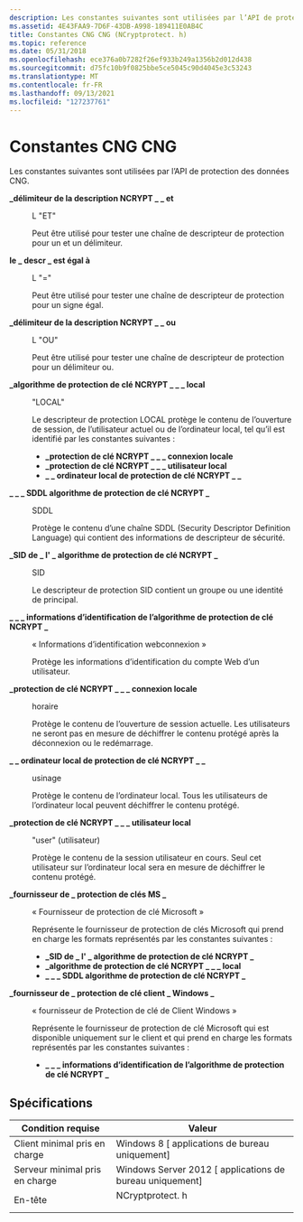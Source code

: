 ```yaml
---
description: Les constantes suivantes sont utilisées par l’API de protection des données CNG.
ms.assetid: 4E43FAA9-7D6F-43DB-A998-189411E0AB4C
title: Constantes CNG CNG (NCryptprotect. h)
ms.topic: reference
ms.date: 05/31/2018
ms.openlocfilehash: ece376a0b7282f26ef933b249a1356b2d012d438
ms.sourcegitcommit: d75fc10b9f0825bbe5ce5045c90d4045e3c53243
ms.translationtype: MT
ms.contentlocale: fr-FR
ms.lasthandoff: 09/13/2021
ms.locfileid: "127237761"
---
```

# <a name="cng-dpapi-constants"></a>Constantes CNG CNG

Les constantes suivantes sont utilisées par l’API de protection des données CNG.

<dl> <dt>

<span id="NCRYPT_DESCR_DELIMITER_AND"></span><span id="ncrypt_descr_delimiter_and"></span>**\_délimiteur de la description NCRYPT \_ \_ et**
</dt> <dd> <dl> <dt>

L "ET"
</dt> <dt>



Peut être utilisé pour tester une chaîne de descripteur de protection pour un et un délimiteur.


</dt> </dl> </dd> <dt>

<span id="NCRYPT_DESCR_EQUAL"></span><span id="ncrypt_descr_equal"></span>**le \_ descr \_ est égal à**
</dt> <dd> <dl> <dt>

L "="
</dt> <dt>



Peut être utilisé pour tester une chaîne de descripteur de protection pour un signe égal.


</dt> </dl> </dd> <dt>

<span id="NCRYPT_DESCR_DELIMITER_OR"></span><span id="ncrypt_descr_delimiter_or"></span>**\_délimiteur de la description NCRYPT \_ \_ ou**
</dt> <dd> <dl> <dt>

L "OU"
</dt> <dt>



Peut être utilisé pour tester une chaîne de descripteur de protection pour un délimiteur ou.


</dt> </dl> </dd> <dt>

<span id="NCRYPT_KEY_PROTECTION_ALGORITHM_LOCAL"></span><span id="ncrypt_key_protection_algorithm_local"></span>**\_algorithme de protection de clé NCRYPT \_ \_ \_ local**
</dt> <dd> <dl> <dt>

"LOCAL"
</dt> <dt>



Le descripteur de protection LOCAL protège le contenu de l’ouverture de session, de l’utilisateur actuel ou de l’ordinateur local, tel qu’il est identifié par les constantes suivantes :

-   **\_protection de clé NCRYPT \_ \_ \_ connexion locale**
-   **\_protection de clé NCRYPT \_ \_ \_ utilisateur local**
-   **\_ \_ ordinateur local de protection de clé NCRYPT \_ \_**


</dt> </dl> </dd> <dt>

<span id="NCRYPT_KEY_PROTECTION_ALGORITHM_SDDL"></span><span id="ncrypt_key_protection_algorithm_sddl"></span>**\_ \_ \_ SDDL algorithme de protection de clé NCRYPT \_**
</dt> <dd> <dl> <dt>

SDDL
</dt> <dt>



Protège le contenu d’une chaîne SDDL (Security Descriptor Definition Language) qui contient des informations de descripteur de sécurité.


</dt> </dl> </dd> <dt>

<span id="NCRYPT_KEY_PROTECTION_ALGORITHM_SID"></span><span id="ncrypt_key_protection_algorithm_sid"></span>**\_SID de \_ l' \_ algorithme de protection de clé NCRYPT \_**
</dt> <dd> <dl> <dt>

SID
</dt> <dt>



Le descripteur de protection SID contient un groupe ou une identité de principal.


</dt> </dl> </dd> <dt>

<span id="NCRYPT_KEY_PROTECTION_ALGORITHM_WEBCREDENTIALS"></span><span id="ncrypt_key_protection_algorithm_webcredentials"></span>**\_ \_ \_ informations d’identification de l’algorithme de protection de clé NCRYPT \_**
</dt> <dd> <dl> <dt>

« Informations d’identification webconnexion »
</dt> <dt>



Protège les informations d’identification du compte Web d’un utilisateur.


</dt> </dl> </dd> <dt>

<span id="NCRYPT_KEY_PROTECTION_LOCAL_LOGON"></span><span id="ncrypt_key_protection_local_logon"></span>**\_protection de clé NCRYPT \_ \_ \_ connexion locale**
</dt> <dd> <dl> <dt>

horaire
</dt> <dt>



Protège le contenu de l’ouverture de session actuelle. Les utilisateurs ne seront pas en mesure de déchiffrer le contenu protégé après la déconnexion ou le redémarrage.


</dt> </dl> </dd> <dt>

<span id="NCRYPT_KEY_PROTECTION_LOCAL_MACHINE"></span><span id="ncrypt_key_protection_local_machine"></span>**\_ \_ ordinateur local de protection de clé NCRYPT \_ \_**
</dt> <dd> <dl> <dt>

usinage
</dt> <dt>



Protège le contenu de l’ordinateur local. Tous les utilisateurs de l’ordinateur local peuvent déchiffrer le contenu protégé.


</dt> </dl> </dd> <dt>

<span id="NCRYPT_KEY_PROTECTION_LOCAL_USER"></span><span id="ncrypt_key_protection_local_user"></span>**\_protection de clé NCRYPT \_ \_ \_ utilisateur local**
</dt> <dd> <dl> <dt>

"user" (utilisateur)
</dt> <dt>



Protège le contenu de la session utilisateur en cours. Seul cet utilisateur sur l’ordinateur local sera en mesure de déchiffrer le contenu protégé.


</dt> </dl> </dd> <dt>

<span id="MS_KEY_PROTECTION_PROVIDER"></span><span id="ms_key_protection_provider"></span>**\_fournisseur de \_ protection de clés MS \_**
</dt> <dd> <dl> <dt>

« Fournisseur de protection de clé Microsoft »
</dt> <dt>



Représente le fournisseur de protection de clés Microsoft qui prend en charge les formats représentés par les constantes suivantes :

-   **\_SID de \_ l' \_ algorithme de protection de clé NCRYPT \_**
-   **\_algorithme de protection de clé NCRYPT \_ \_ \_ local**
-   **\_ \_ \_ SDDL algorithme de protection de clé NCRYPT \_**


</dt> </dl> </dd> <dt>

<span id="WINDOWS_CLIENT_KEY_PROTECTION_PROVIDER"></span><span id="windows_client_key_protection_provider"></span>**\_fournisseur de \_ protection de clé client \_ Windows \_**
</dt> <dd> <dl> <dt>

« fournisseur de Protection de clé de Client Windows »
</dt> <dt>



Représente le fournisseur de protection de clé Microsoft qui est disponible uniquement sur le client et qui prend en charge les formats représentés par les constantes suivantes :

-   **\_ \_ \_ informations d’identification de l’algorithme de protection de clé NCRYPT \_**


</dt> </dl> </dd> </dl>

## <a name="requirements"></a>Spécifications



| Condition requise | Valeur |
|-------------------------------------|--------------------------------------------------------------------------------------------|
| Client minimal pris en charge<br/> | Windows 8 \[ applications de bureau uniquement\]<br/>                                                 |
| Serveur minimal pris en charge<br/> | Windows Server 2012 \[ applications de bureau uniquement\]<br/>                                       |
| En-tête<br/>                   | <dl> <dt>NCryptprotect. h</dt> </dl> |



 

 




